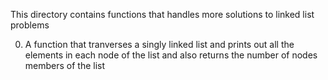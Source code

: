This directory contains functions that handles more solutions to linked list problems

0. A function that tranverses a singly linked list and prints out all the elements in each node of the list and also returns the number of nodes members of the list